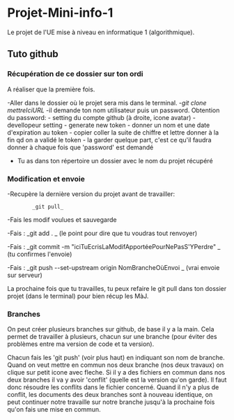 # Projet-Mini-info-1
Le projet de l'UE mise à niveau en informatique 1 (algorithmique).

## Tuto github
### Récupération de ce dossier sur ton ordi

A réaliser que la première fois.

 -Aller dans le dossier où le projet sera mis dans le terminal.
 -_git clone mettreIciURL_
 -il demande ton nom utilisateur puis un password. Obtention du password:
                                                   - setting du compte github (à droite, icone avatar)
                                                    - devellopeur setting 
                                                    - generate new token
                                                    - donner un nom et une date d'expiration au token
                                                    - copier coller la suite de chiffre et lettre donner à la fin qd on a validé le token
                                                    - la garder quelque part, c'est ce qu'il faudra donner à chaque fois que 'password' est demandé
- Tu as dans ton répertoire un dossier avec le nom du projet récupéré

### Modification et envoie

-Recupère la dernière version du projet avant de travailler: 

            _git pull_
            
-Fais les modif voulues et sauvegarde

-Fais :     _git add . _                                                              (le point pour dire que tu voudras tout renvoyer)

-Fais :     _git commit -m "iciTuEcrisLaModifApportéePourNePasS'YPerdre" _           (tu confirmes l'envoie)

-Fais :     _git push --set-upstream origin NomBrancheOùEnvoi  _                      (vrai envoie sur serveur)

La  prochaine fois que tu travailles, tu peux refaire le git pull dans ton dossier projet (dans le terminal) pour bien récup les MàJ.

### Branches

  On peut créer plusieurs branches sur github, de base il y a la main. Cela permet de travailler à plusieurs, chacun sur une branche (pour éviter des   problèmes entre ma version de code et ta version).

Chacun fais les 'git push' (voir plus haut) en indiquant son nom de branche.
Quand on veut mettre en commun nos deux branche (nos deux travaux) on clique sur petit icone avec fleche.
Si il y a des fichiers en commun dans nos deux branches il va y avoir 'conflit' (quelle est la version qu'on garde). Il faut donc résoudre les conflits dans le fichier concerné.
Quand il n'y a plus de conflit, les documents des deux branches sont à nouveau identique, on peut continuer notre travaille sur notre branche jusqu'à la prochaine fois qu'on fais une mise en commun.
